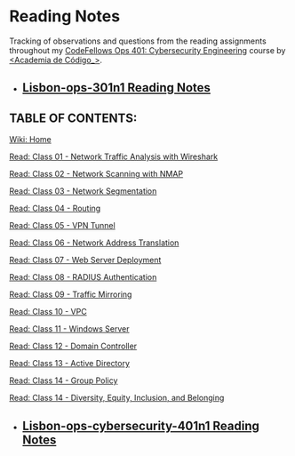 # Reading Notes

Tracking of observations and questions from the reading assignments throughout my [CodeFellows Ops 401: Cybersecurity Engineering](https://www.codefellows.org/courses/ops-401/cybersecurity-engineering/) course by [<Academia de Código_>](https://www.cybersecurity.academiadecodigo.org/).

- ## [Lisbon-ops-301n1 Reading Notes](https://github.com/itzvenom/lisbon-ops-301n1-reading-notes)

## TABLE OF CONTENTS:

[Wiki: Home](https://github.com/itzvenom/reading-notes/wiki)

[Read: Class 01 - Network Traffic Analysis with Wireshark](https://github.com/itzvenom/reading-notes/wiki/Read:-Class-01---Network-Traffic-Analysis-with-Wireshark)

[Read: Class 02 - Network Scanning with NMAP](https://github.com/itzvenom/reading-notes/wiki/Read:-Class-02-Network-scanning-with-NMAP)

[Read: Class 03 - Network Segmentation](https://github.com/itzvenom/reading-notes/wiki/Read:-Class-03---Network-Segmentation)

[Read: Class 04 - Routing](https://github.com/itzvenom/reading-notes/wiki/Read:-Class-04-Routing)

[Read: Class 05 - VPN Tunnel](https://github.com/itzvenom/reading-notes/wiki/Read:-Class-05---VPN-Tunnel)

[Read: Class 06 - Network Address Translation](https://github.com/itzvenom/reading-notes/wiki/Read:-Class-06---Network-Address-Translation)

[Read: Class 07 - Web Server Deployment](https://github.com/itzvenom/reading-notes/wiki/Read:-Class-07-Web-Server-Deployment)

[Read: Class 08 - RADIUS Authentication](https://github.com/itzvenom/reading-notes/wiki/Read:-Class-08-RADIUS-Authentication)

[Read: Class 09 - Traffic Mirroring](https://github.com/itzvenom/reading-notes/wiki/Read:-Class-09-Traffic-Mirroring)

[Read: Class 10 - VPC](https://github.com/itzvenom/reading-notes/wiki/Read:-Class-10-VPC)

[Read: Class 11 - Windows Server](https://github.com/itzvenom/reading-notes/wiki/Read:-Class-11-Windows-Server)

[Read: Class 12 - Domain Controller](https://github.com/itzvenom/reading-notes/wiki/Read:-Class-12---Domain-Controller)

[Read: Class 13 - Active Directory](https://github.com/itzvenom/reading-notes/wiki/Read:-Class-13---Active-Directory)

[Read: Class 14 - Group Policy](https://github.com/itzvenom/reading-notes/wiki/Read:-Class-14---Group-Policy)

[Read: Class 14 - Diversity, Equity, Inclusion, and Belonging](https://github.com/itzvenom/reading-notes/wiki/Read:-Class-14:-Diversity,-Equity,-Inclusion,-and-Belonging)

- ## [Lisbon-ops-cybersecurity-401n1 Reading Notes](https://github.com/itzvenom/lisbon-ops-cybersecurity-401n1-reading-notes)
